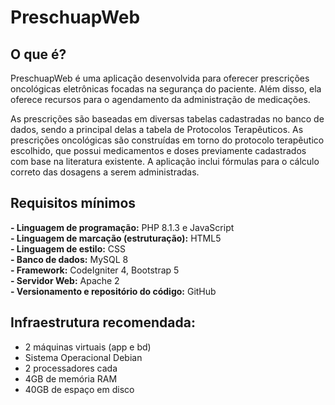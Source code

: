 # PreschuapWeb

## O que é?

PreschuapWeb é uma aplicação desenvolvida para oferecer prescrições oncológicas eletrônicas focadas na segurança do paciente. Além disso, ela oferece recursos para o agendamento da administração de medicações. 

As prescrições são baseadas em diversas tabelas cadastradas no banco de dados, sendo a principal delas a tabela de Protocolos Terapêuticos. As prescrições oncológicas são construídas em torno do protocolo terapêutico escolhido, que possui medicamentos e doses previamente cadastrados com base na literatura existente. A aplicação inclui fórmulas para o cálculo correto das dosagens a serem administradas.

## Requisitos mínimos

**- Linguagem de programação:** PHP 8.1.3 e JavaScript<br>
**- Linguagem de marcação (estruturação):** HTML5<br>
**- Linguagem de estilo:** CSS<br>
**- Banco de dados:** MySQL 8<br>
**- Framework:** CodeIgniter 4, Bootstrap 5<br>
**- Servidor Web:** Apache 2<br>
**- Versionamento e repositório do código:** GitHub<br>

## Infraestrutura recomendada:

  - 2 máquinas virtuais (app e bd)<br>
  - Sistema Operacional Debian<br>
  - 2 processadores cada<br>
  - 4GB de memória RAM<br>
  - 40GB de espaço em disco<br>
